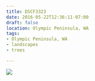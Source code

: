 ```yaml
---
title: DSCF3323
date: 2016-05-22T12:36:11-07:00
draft: false
location: Olympic Peninsula, WA
tags:
- Olympic Peninsula, WA
- landscapes
- trees

---
```

![](https://d17enza3bfujl8.cloudfront.net/DSCF3323.jpg)
